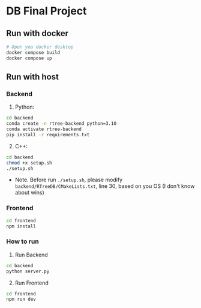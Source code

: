 # DB Final Project

## Run with docker

```sh
# Open you docker desktop
docker compose build
docker compose up
```

## Run with host

### Backend

1. Python:

```sh
cd backend
conda create -n rtree-backend python=3.10
conda activate rtree-backend
pip install -r requirements.txt
```

2. C++:

```sh
cd backend
chmod +x setup.sh
./setup.sh
```

- Note. Before run `./setup.sh`, please modify `backend/RTreeDB/CMakeLists.txt`, line 30, based on you OS (I don't know about wins)

### Frontend

```sh
cd frontend
npm install
```

### How to run

1. Run Backend

```sh
cd backend
python server.py
```

2. Run Frontend

```sh
cd frontend
npm run dev
```
